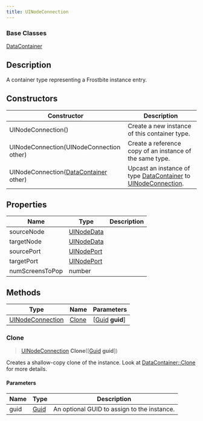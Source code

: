 ```yaml
---
title: UINodeConnection
---
```

### Base Classes

[DataContainer](/vext/ref/shared/class/datacontainer)

## Description

A container type representing a Frostbite instance entry.

## Constructors

| Constructor                                                                 | Description                                                                                                             |
| --------------------------------------------------------------------------- | ----------------------------------------------------------------------------------------------------------------------- |
| UINodeConnection()                                                          | Create a new instance of this container type.                                                                           |
| UINodeConnection(UINodeConnection other)                                    | Create a reference copy of an instance of the same type.                                                                |
| UINodeConnection([DataContainer](/vext/ref/shared/class/datacontainer) other) | Upcast an instance of type [DataContainer](/vext/ref/shared/class/datacontainer) to [UINodeConnection](UINodeConnection). |

## Properties

| Name            | Type                     | Description |
| --------------- | ------------------------ | ----------- |
| sourceNode      | [UINodeData](UINodeData) |             |
| targetNode      | [UINodeData](UINodeData) |             |
| sourcePort      | [UINodePort](UINodePort) |             |
| targetPort      | [UINodePort](UINodePort) |             |
| numScreensToPop | number                   |             |

## Methods

| Type                                 | Name            | Parameters                                     |
| ------------------------------------ | --------------- | ---------------------------------------------- |
| [UINodeConnection](UINodeConnection) | [Clone](#clone) | \[[Guid](/vext/ref/shared/class/guid) **guid**\] |

### Clone

> [UINodeConnection](UINodeConnection) **Clone**(\[[Guid](/vext/ref/shared/class/guid) **guid**\])

Creates a shallow-copy clone of the instance. Look at [DataContainer::Clone](/vext/ref/shared/class/datacontainer#clone) for more details.

#### Parameters

| Name | Type         | Description                                 |
| ---- | ------------ | ------------------------------------------- |
| guid | [Guid](Guid) | An optional GUID to assign to the instance. |
